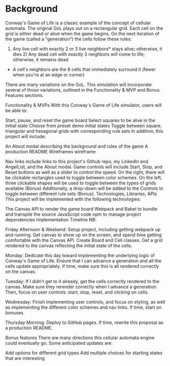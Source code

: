 Background
==========

Conway's Game of Life is a classic example of the concept of cellular automata. The original GoL plays out on a rectangular grid. Each cell on the grid is either dead or alive when the game begins. On the next iteration of the game (called a "generation") the cells follow these rules:

1) Any live cell with exactly 2 or 3 live neighbors* stays alive; otherwise, it dies 2) Any dead cell with exactly 3 neighbors will come to life; otherwise, it remains dead

* A cell's neighbors are the 8 cells that immediately surround it (fewer when you're at an edge or corner)

There are many variations on the GoL. This simulation will incorporate several of those variations, outlined in the Functionality & MVP and Bonus Features sections.

Functionality & MVPs
With this Conway's Game of Life simulator, users will be able to:

Start, pause, and reset the game board
Select squares to be alive in the initial state
Choose from preset demo initial states
Toggle between square, triangular and hexagonal grids with corresponding rule sets
In addition, this project will include:

An About modal describing the background and rules of the game
A production README
Wireframes
wireframe

Nav links include links to this project's Github repo, my LinkedIn and AngelList, and the About modal.
Game controls will include Start, Stop, and Reset buttons as well as a slider to control the speed.
On the right, there will be clickable rectangles used to toggle between color schemes.
On the left, three clickable shapes will be used to toggle between the types of grids available (Bonus)
Additionally, a drop-down will be added to the Controls to toggle between different rule sets (Bonus).
Technologies, Libraries, APIs
This project will be implemented with the following technologies:

The Canvas API to render the game board
Webpack and Babel to bundle and transpile the source JavaScript code
npm to manage project dependencies
Implementation Timeline
NB:

Friday Afternoon & Weekend: Setup project, including getting webpack up and running. Get canvas to show up on the screen, and spend time getting comfortable with the Canvas API. Create Board and Cell classes. Get a grid rendered to the canvas reflecting the initial state of the cells.

Monday: Dedicate this day toward implementing the underlying logic of Conway's Game of Life. Ensure that I can advance a generation and all the cells update appropriately. If time, make sure this is all rendered correctly on the canvas.

Tuesday: If I didn't get to it already, get the cells correctly rendered to the canvas. Make sure they rerender correctly when I advance a generation. Then, focus on user controls: start, stop, reset, and clicking on cells.

Wednesday: Finish implementing user controls, and focus on styling, as well as implementing the different color schemes and nav links. If time, start on bonuses.

Thursday Morning: Deploy to GitHub pages. If time, rewrite this proposal as a production README.

Bonus features
There are many directions this cellular automata engine could eventually go. Some anticipated updates are:

Add options for different grid types
Add multiple choices for starting states that are interesting